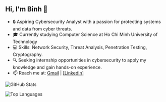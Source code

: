 ## Hi, I'm Binh 👋

<!--
**pe4cechu/pe4cechu** is a ✨ _special_ ✨ repository because its `README.md` (this file) appears on your GitHub profile.

Here are some ideas to get you started:

- 🔭 I’m currently working on ...
- 🌱 I’m currently learning ...
- 👯 I’m looking to collaborate on ...
- 🤔 I’m looking for help with ...
- 💬 Ask me about ...
- 📫 How to reach me: ...
- 😄 Pronouns: ...
- ⚡ Fun fact: ...
-->

- 🔒 Aspiring Cybersecurity Analyst with a passion for protecting systems and data from cyber threats.
- 🎓 Currently studying Computer Science at Ho Chi Minh University of Technology
- 💻 Skills: Network Security, Threat Analysis, Penetration Testing, Cryptography.
- 🔍 Seeking internship opportunities in cybersecurity to apply my knowledge and gain hands-on experience.
- 📫 Reach me at: [Gmail](binh.phanpeace@hcmut.edu.vn) | [[LinkedIn]](https://www.linkedin.com/in/binhphanthanh/)

![GitHub Stats](https://github-readme-stats.vercel.app/api?username=pe4cechu&show_icons=true&theme=radical)

![Top Languages](https://github-readme-stats.vercel.app/api/top-langs/?username=pe4cechu&layout=compact&theme=radical)

